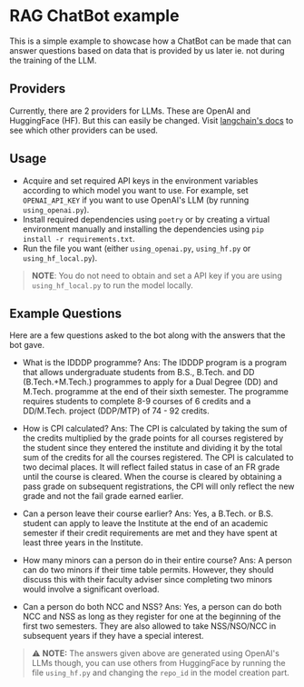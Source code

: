 # RAG ChatBot example

This is a simple example to showcase how a ChatBot can be made that can answer questions based on data that is provided by us later ie. not during the training of the LLM.

## Providers

Currently, there are 2 providers for LLMs. These are OpenAI and HuggingFace (HF). But this can easily be changed. Visit [langchain's docs](https://python.langchain.com/docs/get_started/introduction) to see which other providers can be used.

## Usage

- Acquire and set required API keys in the environment variables according to which model you want to use. For example, set `OPENAI_API_KEY` if you want to use OpenAI's LLM (by running `using_openai.py`).
- Install required dependencies using `poetry` or by creating a virtual environment manually and installing the dependencies using `pip install -r requirements.txt`.
- Run the file you want (either `using_openai.py`, `using_hf.py` or `using_hf_local.py`).

> **NOTE**: You do not need to obtain and set a API key if you are using `using_hf_local.py` to run the model locally.

## Example Questions

Here are a few questions asked to the bot along with the answers that the bot gave.

- What is the IDDDP programme?
  Ans: The IDDDP program is a program that allows undergraduate students from B.S., B.Tech. and DD (B.Tech.+M.Tech.)
  programmes to apply for a Dual Degree (DD) and M.Tech. programme at the end of their sixth semester. The
  programme requires students to complete 8-9 courses of 6 credits and a DD/M.Tech. project (DDP/MTP) of 74 - 92
  credits.

- How is CPI calculated?
  Ans: The CPI is calculated by taking the sum of the credits multiplied by the grade points for all courses registered by the student since they entered the institute and dividing it by the total sum of the credits for all the courses registered. The CPI is calculated to two decimal places. It will reflect failed status in case of an FR grade until the course is cleared. When the course is cleared by obtaining a pass grade on subsequent registrations, the CPI will only reflect the new grade and not the fail grade earned earlier.

- Can a person leave their course earlier?
  Ans: Yes, a B.Tech. or B.S. student can apply to leave the Institute at the end of an academic semester if their credit requirements are met and they have spent at least three years in the Institute.

- How many minors can a person do in their entire course?
  Ans: A person can do two minors if their time table permits. However, they should discuss this with their faculty adviser since completing two minors would involve a significant overload.

- Can a person do both NCC and NSS?
  Ans: Yes, a person can do both NCC and NSS as long as they register for one at the beginning of the first two
  semesters. They are also allowed to take NSS/NSO/NCC in subsequent years if they have a special interest.

> :warning: **NOTE:** The answers given above are generated using OpenAI's LLMs though, you can use others from HuggingFace by running the file `using_hf.py` and changing the `repo_id` in the model creation part.
